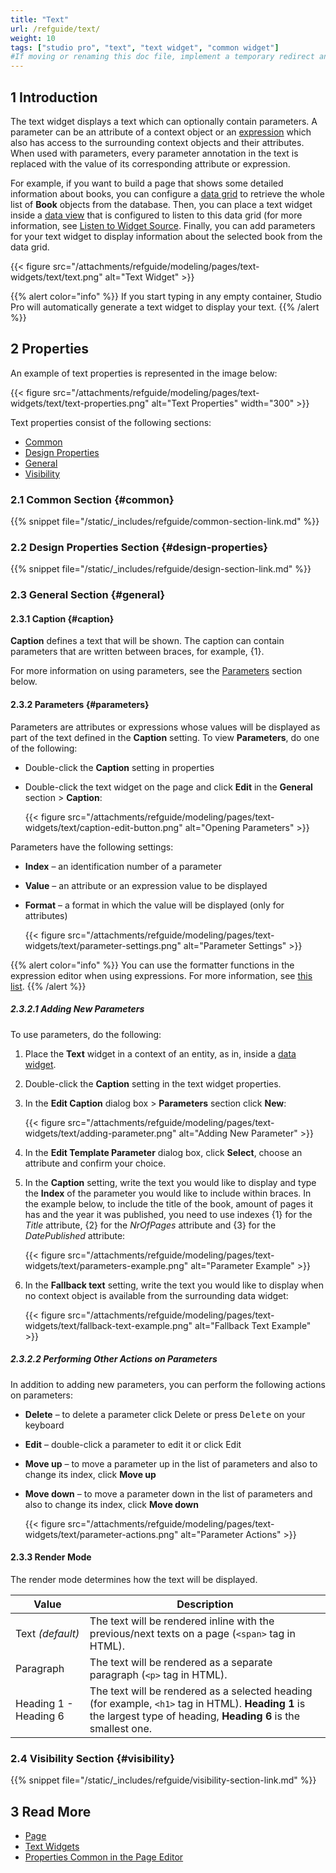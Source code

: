 ```yaml
---
title: "Text"
url: /refguide/text/
weight: 10
tags: ["studio pro", "text", "text widget", "common widget"]
#If moving or renaming this doc file, implement a temporary redirect and let the respective team know they should update the URL in the product. See Mapping to Products for more details.
---
```


## 1 Introduction

The text widget displays a text which can optionally contain parameters. A parameter can be an attribute of a context object or an [expression](/refguide/expressions/) which also has access to the surrounding context objects and their attributes. When used with parameters, every parameter annotation in the text is replaced with the value of its corresponding attribute or expression. 

For example, if you want to build a page that shows some detailed information about books, you can configure a [data grid](/refguide/data-grid/) to retrieve the whole list of **Book** objects from the database. Then, you can place a text widget inside a [data view](/refguide/data-view/) that is configured to listen to this data grid (for more information, see [Listen to Widget Source](/refguide/listen-to-grid-source/). Finally, you can add parameters for your text widget to display information about the selected book from the data grid.

{{< figure src="/attachments/refguide/modeling/pages/text-widgets/text/text.png" alt="Text Widget" >}}

{{% alert color="info" %}}
If you start typing in any empty container, Studio Pro will automatically generate a text widget to display your text.
{{% /alert %}}

## 2 Properties

An example of text properties is represented in the image below:

{{< figure src="/attachments/refguide/modeling/pages/text-widgets/text/text-properties.png" alt="Text Properties" width="300" >}}

Text properties consist of the following sections:

* [Common](#common)
* [Design Properties](#design-properties)
* [General](#general)
* [Visibility](#visibility)

### 2.1 Common Section {#common}

{{% snippet file="/static/_includes/refguide/common-section-link.md" %}}

### 2.2 Design Properties Section {#design-properties}

{{% snippet file="/static/_includes/refguide/design-section-link.md" %}} 

### 2.3 General Section {#general}

#### 2.3.1 Caption {#caption}

**Caption** defines a text that will be shown. The caption can contain parameters that are written between braces, for example, {1}.  

For more information on using parameters, see the [Parameters](#parameters) section below. 

#### 2.3.2 Parameters {#parameters}

Parameters are attributes or expressions whose values will be displayed as part of the text defined in the **Caption** setting. To view **Parameters**, do one of the following:

* Double-click the **Caption** setting in properties
* Double-click the text widget on the page and click **Edit** in the **General** section > **Caption**:

    {{< figure src="/attachments/refguide/modeling/pages/text-widgets/text/caption-edit-button.png" alt="Opening Parameters" >}} 

Parameters have the following settings:

* **Index** – an identification number of a parameter 
* **Value** – an attribute or an expression value to be displayed
* **Format** – a format in which the value will be displayed (only for attributes)

    {{< figure src="/attachments/refguide/modeling/pages/text-widgets/text/parameter-settings.png" alt="Parameter Settings" >}}

{{% alert color="info" %}}
You can use the formatter functions in the expression editor when using expressions. For more information, see [this list](/refguide/expressions/#expressions-formatter-functions).
{{% /alert %}}

##### 2.3.2.1 Adding New Parameters

To use parameters, do the following:

1. Place the **Text** widget in a context of an entity, as in, inside a [data widget](/refguide/data-widgets/).
2. Double-click the **Caption** setting in the text widget properties.
3. In the **Edit Caption** dialog box > **Parameters** section click **New**:

    {{< figure src="/attachments/refguide/modeling/pages/text-widgets/text/adding-parameter.png" alt="Adding New Parameter" >}}

4. In the **Edit Template Parameter** dialog box, click **Select**, choose an attribute and confirm your choice.
5. In the **Caption** setting, write the text you would like to display and type the **Index** of the parameter you would like to include within braces. In the example below, to include the title of the book, amount of pages it has and the year it was published, you need to use indexes {1} for the *Title* attribute, {2} for the *NrOfPages* attribute and {3} for the *DatePublished* attribute:  

    {{< figure src="/attachments/refguide/modeling/pages/text-widgets/text/parameters-example.png" alt="Parameter Example" >}}

6. In the **Fallback text** setting, write the text you would like to display when no context object is available from the surrounding data widget:

    {{< figure src="/attachments/refguide/modeling/pages/text-widgets/text/fallback-text-example.png" alt="Fallback Text Example" >}}

##### 2.3.2.2 Performing Other Actions on Parameters

In addition to adding new parameters, you can perform the following actions on parameters:

* **Delete** – to delete a parameter click Delete or press <kbd>Delete</kbd> on your keyboard
* **Edit** – double-click a parameter to edit it or click Edit
* **Move up** – to move a parameter up in the list of parameters and also to change its index, click **Move up**
* **Move down** – to move a parameter down in the list of parameters and also to change its index, click **Move down**

    {{< figure src="/attachments/refguide/modeling/pages/text-widgets/text/parameter-actions.png" alt="Parameter Actions" >}}

#### 2.3.3 Render Mode

The render mode determines how the text will be displayed. 

| Value | Description  |
|-------|----------|
| Text  *(default)* | The text will be rendered inline with the previous/next texts on a page (`<span>` tag in HTML).  |
| Paragraph | The text will be rendered as a separate paragraph (`<p>` tag in HTML).  |
| Heading 1 - Heading 6 | The text will be rendered as a selected heading (for example, `<h1>` tag in HTML). **Heading 1** is the largest type of heading, **Heading 6** is the smallest one. |

### 2.4 Visibility Section {#visibility}

{{% snippet file="/static/_includes/refguide/visibility-section-link.md" %}}

## 3 Read More

* [Page](/refguide/page/)
* [Text Widgets](/refguide/text-widgets/)
* [Properties Common in the Page Editor](/refguide/common-widget-properties/)
